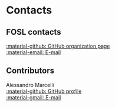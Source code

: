 # Contacts

## FOSL contacts

[:material-github: GitHub organization page](https://github.com/Free-Open-Source-Learning "GitHub profile")  
[:material-email: E-mail](mailto:shouldprobably@makeanaddres.lol)


## Contributors

Alessandro Marcelli  
[:material-github: GitHub profile](https://github.com/almar92 "GitHub profile")  
[:material-gmail: E-mail](mailto:marcelli.alessandro.92@gmail.com)
